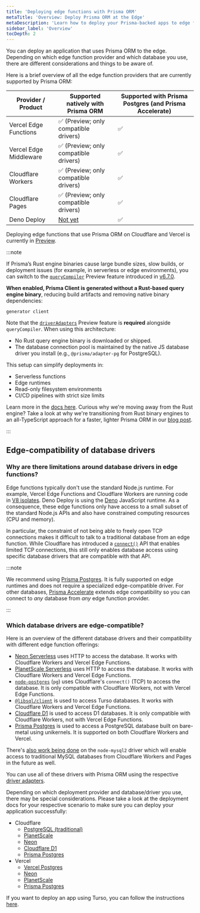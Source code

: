 ```yaml
---
title: 'Deploying edge functions with Prisma ORM'
metaTitle: 'Overview: Deploy Prisma ORM at the Edge'
metaDescription: 'Learn how to deploy your Prisma-backed apps to edge functions like Cloudflare Workers or Vercel Edge Functions'
sidebar_label: 'Overview'
tocDepth: 2
---
```


You can deploy an application that uses Prisma ORM to the edge. Depending on which edge function provider and which database you use, there are different considerations and things to be aware of.

Here is a brief overview of all the edge function providers that are currently supported by Prisma ORM:

| Provider / Product     | Supported natively with Prisma ORM                      | Supported with Prisma Postgres (and Prisma Accelerate)|
| ---------------------- | ------------------------------------------------------- | -------------------------------- |
| Vercel Edge Functions  | ✅ (Preview; only compatible drivers)                   | ✅                               |
| Vercel Edge Middleware | ✅ (Preview; only compatible drivers)                   | ✅                               |
| Cloudflare Workers     | ✅ (Preview; only compatible drivers)                   | ✅                               |
| Cloudflare Pages       | ✅ (Preview; only compatible drivers)                   | ✅                               |
| Deno Deploy            | [Not yet](https://github.com/prisma/prisma/issues/2452) | ✅                               |

Deploying edge functions that use Prisma ORM on Cloudflare and Vercel is currently in [Preview](/orm/more/releases#preview).

:::note

If Prisma’s Rust engine binaries cause large bundle sizes, slow builds, or deployment issues (for example, in serverless or edge environments), you can switch to the [`queryCompiler`](/orm/prisma-client/setup-and-configuration/no-rust-engine) Preview feature introduced in [v6.7.0](https://pris.ly/release/6.7.0).

**When enabled, Prisma Client is generated without a Rust-based query engine binary**, reducing build artifacts and removing native binary dependencies:

```prisma
generator client 
```

Note that the [`driverAdapters`](/orm/overview/databases/database-drivers#driver-adapters) Preview feature is **required** alongside `queryCompiler`.
When using this architecture:

* No Rust query engine binary is downloaded or shipped.
* The database connection pool is maintained by the native JS database driver you install (e.g., `@prisma/adapter-pg` for PostgreSQL).

This setup can simplify deployments in:

* Serverless functions
* Edge runtimes
* Read-only filesystem environments
* CI/CD pipelines with strict size limits

Learn more in the [docs here](/orm/prisma-client/setup-and-configuration/no-rust-engine). Curious why we're moving away from the Rust engine? Take a look at why we're transitioning from Rust binary engines to an all-TypeScript approach for a faster, lighter Prisma ORM in our [blog post](https://www.prisma.io/blog/try-the-new-rust-free-version-of-prisma-orm-early-access).

:::

## Edge-compatibility of database drivers

### Why are there limitations around database drivers in edge functions?

Edge functions typically don't use the standard Node.js runtime. For example, Vercel Edge Functions and Cloudflare Workers are running code in [V8 isolates](https://v8docs.nodesource.com/node-0.8/d5/dda/classv8_1_1_isolate.html). Deno Deploy is using the [Deno](https://deno.com/) JavaScript runtime. As a consequence, these edge functions only have access to a small subset of the standard Node.js APIs and also have constrained computing resources (CPU and memory).

In particular, the constraint of not being able to freely open TCP connections makes it difficult to talk to a traditional database from an edge function. While Cloudflare has introduced a [`connect()`](https://developers.cloudflare.com/workers/runtime-apis/tcp-sockets/) API that enables limited TCP connections, this still only enables database access using specific database drivers that are compatible with that API.

:::note

We recommend using [Prisma Postgres](/postgres). It is fully supported on edge runtimes and does not require a specialized edge-compatible driver. For other databases, [Prisma Accelerate](/accelerate) extends edge compatibility so you can connect to _any_ database from _any_ edge function provider.

:::

### Which database drivers are edge-compatible?

Here is an overview of the different database drivers and their compatibility with different edge function offerings:

- [Neon Serverless](https://neon.tech/docs/serverless/serverless-driver) uses HTTP to access the database. It works with Cloudflare Workers and Vercel Edge Functions.
- [PlanetScale Serverless](https://planetscale.com/docs/tutorials/planetscale-serverless-driver) uses HTTP to access the database. It works with Cloudflare Workers and Vercel Edge Functions.
- [`node-postgres`](https://node-postgres.com/) (`pg`) uses Cloudflare's `connect()` (TCP) to access the database. It is only compatible with Cloudflare Workers, not with Vercel Edge Functions.
- [`@libsql/client`](https://github.com/tursodatabase/libsql-client-ts) is used to access Turso databases. It works with Cloudflare Workers and Vercel Edge Functions.
- [Cloudflare D1](https://developers.cloudflare.com/d1/) is used to access D1 databases. It is only compatible with Cloudflare Workers, not with Vercel Edge Functions.
- [Prisma Postgres](/postgres) is used to access a PostgreSQL database built on bare-metal using unikernels. It is supported on both Cloudflare Workers and Vercel.

There's [also work being done](https://github.com/sidorares/node-mysql2/pull/2289) on the `node-mysql2` driver which will enable access to traditional MySQL databases from Cloudflare Workers and Pages in the future as well.

You can use all of these drivers with Prisma ORM using the respective [driver adapters](/orm/overview/databases/database-drivers).

Depending on which deployment provider and database/driver you use, there may be special considerations. Please take a look at the deployment docs for your respective scenario to make sure you can deploy your application successfully:

- Cloudflare
  - [PostgreSQL (traditional)](/orm/prisma-client/deployment/edge/deploy-to-cloudflare#postgresql-traditional)
  - [PlanetScale](/orm/prisma-client/deployment/edge/deploy-to-cloudflare#planetscale)
  - [Neon](/orm/prisma-client/deployment/edge/deploy-to-cloudflare#neon)
  - [Cloudflare D1](/guides/cloudflare-d1)
  - [Prisma Postgres](https://developers.cloudflare.com/workers/tutorials/using-prisma-postgres-with-workers)
- Vercel
  - [Vercel Postgres](/orm/prisma-client/deployment/edge/deploy-to-vercel#vercel-postgres)
  - [Neon](/orm/prisma-client/deployment/edge/deploy-to-vercel#neon)
  - [PlanetScale](/orm/prisma-client/deployment/edge/deploy-to-vercel#planetscale)
  - [Prisma Postgres](/guides/nextjs)

If you want to deploy an app using Turso, you can follow the instructions [here](/orm/overview/databases/turso).
